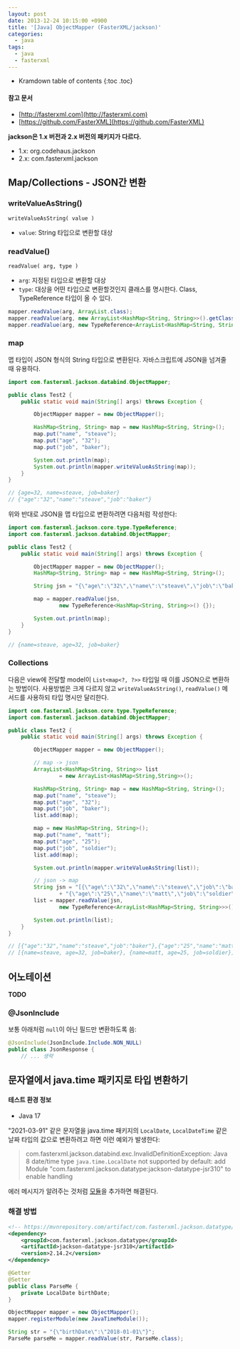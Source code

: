 ```yaml
---
layout: post
date: 2013-12-24 10:15:00 +0900
title: '[Java] ObjectMapper (FasterXML/jackson)'
categories:
  - java
tags:
  - java
  - fasterxml
---
```


* Kramdown table of contents
{:toc .toc}

#### 참고 문서

- [http://fasterxml.com](http://fasterxml.com)
- [https://github.com/FasterXML](https://github.com/FasterXML)

**jackson은 1.x 버전과 2.x 버전의 패키지가 다르다.**
- 1.x: org.codehaus.jackson
- 2.x: com.fasterxml.jackson


## Map/Collections - JSON간 변환

### writeValueAsString()

```
writeValueAsString( value )
```

- `value`: String 타입으로 변환할 대상

### readValue()

```
readValue( arg, type )
```

- `arg`: 지정된 타입으로 변환할 대상
- `type`: 대상을 어떤 타입으로 변환할것인지 클래스를 명시한다. Class, TypeReference 타입이 올 수 있다.

```java
mapper.readValue(arg, ArrayList.class);
mapper.readValue(arg, new ArrayList<HashMap<String, String>>().getClass());
mapper.readValue(arg, new TypeReference<ArrayList<HashMap<String, String>>>(){});
```

### map

맵 타입이 JSON 형식의 String 타입으로 변환된다. 자바스크립트에 JSON을 넘겨줄 때 유용하다.

```java
import com.fasterxml.jackson.databind.ObjectMapper;

public class Test2 {
    public static void main(String[] args) throws Exception {

        ObjectMapper mapper = new ObjectMapper();

        HashMap<String, String> map = new HashMap<String, String>();
        map.put("name", "steave");
        map.put("age", "32");
        map.put("job", "baker");

        System.out.println(map);
        System.out.println(mapper.writeValueAsString(map));
    }
}

// {age=32, name=steave, job=baker}
// {"age":"32","name":"steave","job":"baker"}
```

위와 반대로 JSON을 맵 타입으로 변환하려면 다음처럼 작성한다:

```java
import com.fasterxml.jackson.core.type.TypeReference;
import com.fasterxml.jackson.databind.ObjectMapper;

public class Test2 {
    public static void main(String[] args) throws Exception {

        ObjectMapper mapper = new ObjectMapper();
        HashMap<String, String> map = new HashMap<String, String>();

        String jsn = "{\"age\":\"32\",\"name\":\"steave\",\"job\":\"baker\"}";

        map = mapper.readValue(jsn,
                new TypeReference<HashMap<String, String>>() {});        

        System.out.println(map);
    }
}

// {name=steave, age=32, job=baker}
```

### Collections<Map>

다음은 view에 전달할 model이 `List<map<?, ?>>` 타입일 때 이를 JSON으로 변환하는 방법이다. 사용방법은 크게 다르지 않고 `writeValueAsString()`, `readValue()` 메서드를 사용하되 타입 명시만 달리한다.

```java
import com.fasterxml.jackson.core.type.TypeReference;
import com.fasterxml.jackson.databind.ObjectMapper;

public class Test2 {
    public static void main(String[] args) throws Exception {

        ObjectMapper mapper = new ObjectMapper();

        // map -> json
        ArrayList<HashMap<String, String>> list
                = new ArrayList<HashMap<String,String>>();

        HashMap<String, String> map = new HashMap<String, String>();
        map.put("name", "steave");
        map.put("age", "32");
        map.put("job", "baker");
        list.add(map);

        map = new HashMap<String, String>();
        map.put("name", "matt");
        map.put("age", "25");
        map.put("job", "soldier");
        list.add(map);

        System.out.println(mapper.writeValueAsString(list));

        // json -> map
        String jsn = "[{\"age\":\"32\",\"name\":\"steave\",\"job\":\"baker\"},"
                + "{\"age\":\"25\",\"name\":\"matt\",\"job\":\"soldier\"}]";
        list = mapper.readValue(jsn,
                new TypeReference<ArrayList<HashMap<String, String>>>() {});        

        System.out.println(list);
    }
}

// [{"age":"32","name":"steave","job":"baker"},{"age":"25","name":"matt","job":"soldier"}]
// [{name=steave, age=32, job=baker}, {name=matt, age=25, job=soldier}]
```


## 어노테이션

**TODO**

### @JsonInclude

보통 아래처럼 `null`이 아닌 필드만 변환하도록 씀:

```java
@JsonInclude(JsonInclude.Include.NON_NULL)
public class JsonResponse {
    // ... 생략
```


## 문자열에서 java.time 패키지로 타입 변환하기

#### 테스트 환경 정보

- Java 17

"2021-03-91" 같은 문자열을 java.time 패키지의 `LocalDate`, `LocalDateTime` 같은 날짜 타입의 값으로 변환하려고 하면 이런 예외가 발생한다:

> com.fasterxml.jackson.databind.exc.InvalidDefinitionException: 
>   Java 8 date/time type `java.time.LocalDate` not supported by default: add Module "com.fasterxml.jackson.datatype:jackson-datatype-jsr310" to enable handling

에러 메시지가 알려주는 것처럼 [모듈](https://mvnrepository.com/artifact/com.fasterxml.jackson.datatype/jackson-datatype-jsr310)을 추가하면 해결된다.

### 해결 방법

```xml
<!-- https://mvnrepository.com/artifact/com.fasterxml.jackson.datatype/jackson-datatype-jsr310 -->
<dependency>
    <groupId>com.fasterxml.jackson.datatype</groupId>
    <artifactId>jackson-datatype-jsr310</artifactId>
    <version>2.14.2</version>
</dependency>
```

```java
@Getter
@Setter
public class ParseMe {
    private LocalDate birthDate;
}
```

```java
ObjectMapper mapper = new ObjectMapper();
mapper.registerModule(new JavaTimeModule());

String str = "{\"birthDate\":\"2018-01-01\"}";
ParseMe parseMe = mapper.readValue(str, ParseMe.class);
```

